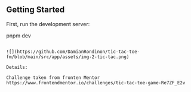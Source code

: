 
## Getting Started

First, run the development server:

pnpm dev
```

![](https://github.com/DamianRondinon/tic-tac-toe-fm/blob/main/src/app/assets/img-2-tic-tac.png)

Details:

Challenge taken from fronten Mentor
https://www.frontendmentor.io/challenges/tic-tac-toe-game-Re7ZF_E2v


